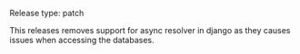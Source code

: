 Release type: patch

This releases removes support for async resolver in django
as they causes issues when accessing the databases.
